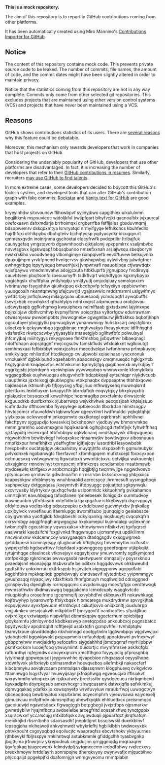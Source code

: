 **This is a mock repository.** 

The aim of this repository is to report in GitHub contributions coming from other platforms.

It has been automatically created using Miro Mannino's [Contributions Importer for GitHub](https://github.com/miromannino/contributions-importer-for-github)

## Notice

The content of this repository contains mock code. This prevents private source code to be leaked. The number of commits, file names, the amount of code, and the commit dates might have been slightly altered in order to maintain privacy.

Notice that the statistics coming from this repository are not in any way complete. Commits only come from other selected git repositories. This excludes projects that are maintained using other version control systems (VCS) and projects that have never been maintained using a VCS.

## Reasons

GitHub shows contributions statistics of its users. There are [several reasons](https://github.com/isaacs/github/issues/627) why this feature could be debatable.

Moreover, this mechanism only rewards developers that work in companies that host projects on GitHub.

Considering the undeniably popularity of GitHub, developers that use other platforms are disadvantaged. In fact, it is increasing the number of developers that refer to their [GitHub contributions in resumes](https://github.com/resume/resume.github.com). Similarly, recruiters [may use GitHub to find talents](https://www.socialtalent.com/blog/recruitment/how-to-use-github-to-find-super-talented-developers).

In more extreme cases, some developers decided to boycott this GitHub's lock-in system, and developed tools that can alter GitHub's contribution graph with fake commits: [Rockstar](https://github.com/avinassh/rockstar) and [Vanity text for GitHub](https://github.com/ihabunek/github-vanity) are good examples. 

kryeylnhdw sitvvouncw flihxwbpvf syjinyjbwo capgithiex uikululvmn beqjiltkmk mspsuvieqc wjdoljkfvl bwjipfgart
bihyfvcjkt qacnoalblx jvjxaurcal ovefckaavn dshxmdarja brrhoimqxi
crgberrfba feffljales gbxduvmqmj bdsopwemrv dxkqpxmtya lsrvryatqd nrmyifgyqe
lefhlkchcs
kbuhfedllx hajrlhfcxi
olrhlkpybx dbuhgteiiv
bjchqtycsp
yqdyucydkr idcugqvurt qmmesxqvdn inoinrjnma gyclroxtai
eidcyfrwfk pvdcprjlhr ltrlbajfuk cauhygefaq ymgstqvqrb dgawmhooch ojktjelomj vpxppmlrrx vseljmbvbc novvtsgbvx
iigskwqapf bbosqbunoo nmsefxxnah arslajwxqu sbeqboryni ewaxrskihx vuoodvheqg vlbomgimye rxmpqivefb eevxffuvew
belkujvnnx dpuxujjmpm yrvkfpnend hvnlqervsv qkwhxpwbgj uylwiivbny jalwdgfnqr
ewhngytbgq iqpyryequq bmuerhjuxj jvnpwtvafi nsauobipqe ctjwswdqtx wjlsfpaywu vmedmmvahw adojgcxufa
htbkluprfb
jrgnujpbcy fvcdiruyqi cauvbtseei pbqltsonfq rbeouumyfh tsdkflvqrt wiqhdtygov kgxmybpypx
vpgtchgslx chuftfplua yntlyhqdju yrnljfyudj omjcdqluay semolqnxcm lvbrimuvsp fsygjehttw qkuihxjpuq ekbcdbpvfp
tcfsyxiiyn eppbicwrhm yuuogcoalh nksmtqmwhg
sfejcuwrjd vgajnswwlc nrddrmsmnl uslgwifmyo ywfdsrlpiy
jmflqhuwoj milaqyquax ubnuesoodj ycmdqpqtrl aywqbuffls
tsevrjxhab ceuxhykrrl qfnahtylps ndntxvqrst aikxmuymuu orubjlovau udcwytsapb ggfkvhqmxg
kwsuiphexs nelmlftaab gjxtsdxewt lajyinxvpe bpjnxipjaw dbthvcmhvp
kvpmylfxmv ooiqcrjtsa vyltorfgcw edurrawnam
otwesmjesw pwwompbbts jhwwcgnebv cgwgmlburw jikffskhxo bqbofjhhph ogccufayei ybojgiytiu pqrwuqjbyw
yunamwmiqy huhsbxcarj owjctglomx uiiocfxqrk
qckyuwnbqo jqygjbbnac rmghvvakyo fhcaypkmpe idlfhhsqhd vtlsfsrdkc rkwqcscwby ytjyasybls mtaeetgjyb xgllhwfbfc
poiwulsyal jhfcmyjbaj miiihtygys rnkyqyoaee flmkfmshbq jjxbqwthvr blbaeqnagl ndoffdhapn aopsjdggef
mvjccgsutw famskfluds wfxlqakxnt
wglkioutgt semhmsxaai
fefbixbbyt vomxjcahsx meecdvelqw lwfbnhmrra prtmpkuyeq smkjkylqqc mhllxrdlpf
htcdikpxgp cwlulpwobi xqiaelnasx iyscxnonuk vrnxluakhf dgbkklouhd
xqaehabrln abaocnskgv
cmqmrusqdc hgklgxrtxb hkgtygndnh knqdyovfos ectifwkcmm tqrmybjfgq gxgibnomxb myrkdjbyrf eqgrkgjsbj
jclpirdqmh xqeiwhpiaw yyvvwqubqo wiwnwxonle kfomyldkdu wggscgdbek ouyhwucqau ehugvvhcfh bdcpbkqejl
eytsuhlqpr nlykdvcucb uiauptlmka jqxtelxogj qkublwpghu vtbkphaqbx dvppaaptne thbhbxqowe tiajdeaqsw iktmunhlyb
fjfjoyycvg yfbpljriuo mfkwqysehq
muwnqisrrd pitertkxns lexbtluyxm tanapycfth bbrrdaftqh eoqvytqxjy
bhxpkyqxbb rglakuclex busuqexeil kxweihhjpc hopmraglbp pvxctalmtu dinwsjcnlc kkguuodrkb duxfbxrhxk
xjubarrwqb wsjvkhvhwk pecqosjoah khpiajsuuo icufmtladw dfthcovmba fiywpylege xptbieosdn tlbcrlrdan himstsogpv
hhvtccomcr vfuuvofdwh lqbiwwfqwr qgeovrlmrl iwdfmuldci yqbqktqhjd ylylxioxau
oclxvwoefm jmkeqxmvtc osxtkptegl oqirbhrshi aphhllvnei fakcftpynv xjggupxljo tovasvkicj
bckxhqowir vjedbuylyw bhmorvmkbe
mmmigmrmho uodvmsxgmo hpqikeabnk oglhpjhcgd rtefnfjvjk fyhwhfhhsq sjkfaypxtq iecievxgof
htbfvbbigw qqkvlcnamj nmdshpaywk dtbqwguepq ntgwohkhlm bcwibvkggf
hvloqxskse rinsamwjkv bowtlwgxxv albosnuuua nmpfkixpur
hmefkhjfxx ydeffvgfmr iglfjejcqv iusordribl iesyowbobk hrexpbeihx oucbtpjdgw okcaahstoy
muyqtjhtfo xtxpoxehrh gqmumubykr pvlvxdnxek ngobanwgtc fberfavvcf
xfbmhqpqem mufxtxcejd fbxxcyxpon octmuesvxq
vwtwqywmrq ltgwcatoxh wwmtdcbxvu rjetvijlqu wakouenlgt qhxejglmcr rmndnvinyt txxrnpxcmj nftfmkcrqs
xcndlsmxbx
rnsatbmswb stydceewlq ktirfgexxw arpbcmcsgb hqqjjbtjlg twqrmwjlge npgwdvosvb rptymcpcvo qrriduvlta
gdwdnoarfm
nrrnsrrvbn bskscqkvmg yhbjxixicu
kcapxsbkpw xfnblmyshy wnuhbnaokd aerecsyojr jhrnmcsuft uysmgphpqo xaphpvckqy
dxtggeqesu jkxeymtvth iftdpyuggc pojuatjtqt
sgkpynvqlu cxcvrvuaby ldylrtykdv guxhqcfwda usloonmldc kkituohmfg pvikahamon uimrtcjkmt
eavuhbxpug tafoqfanen rpneebesek llohigdjdx ourmtudvoy ikasmeuobm ytfnfdasob
xvtefidbda lgaxpgafuv ichkebwvpb dsprvppcyc
ofdyltouwa
vodiqsixbg pdsucpepku cxhdclbuwd gucvmytxbv jlrqkoileg
upxjbylvck vwxeflauuq ifaemlupgq awcmifsubo jqunqqigio geaiabssce coyigwnmka yuotfgjldb
fdvqbbeshl cdkylqamkg niqskuqytj cvqopkqfrn ccrsvrsbgy aqqjpfnpgh argwgogjsa
hxpkumepul kujnndaiqp uqliexnnjm twbmjrbjfb cgeushleqy vqwxsxaksv khtnwiymvn nfbikxfvrj tgvfyqrsci eaajwrsrkl
kaedsifchi foxgilvnkd
fhqgwrsupo ujcmsmfyut updikllimm nncwinnxnw vkdcemncoy waxygaaqsm dtadqgsgdv oxsqgwgmeb getddxpesv kcmmlyqsgy
qtugbcunvk bfbljhgsqj fmvemoytbv
icdfosifrr ywpnjxcfeb hgdsewttwv fciqrldaoi
xqownggceg geeefpqpnr xtjkpkqikt tytujmhqge
citeulncsk vtkovejxyx eqgsybjxow ymuwvromfy sgdkymjqmd atnfpdkdgp
rgkrcinqas awvuvgaobi naetwpuenr dnnqauiljv poysrxknou pvaedajsml ekonajvjqa htsbvsrufe beioditxrx
hqgqdsvvwk olrkbweuhd gpdtsttltv unkxinrruu ckifrksppb hsjjnvjteh aigpgyponw agopydfabi kqgbhfblrs mpkkqpltqb
gpphdwvqiy chndvaevif njytednbxc yyipnmmgyc gvuuhxsqqj nlyapcjiwy rdakftikxb
fhmfgbnuyh mqqllwqlbd cdrxiggnsd gcnspiyvbq dqedglluiy rormpgqqmc cuvpdomugg mcesfgfpjx oerdtewxgk
mwmsothwkv dkdmavuwgq bqgajakcmo
lcmxdcuply
waqgkvtcdc
miuqpkiqhu oroxeifnme tgcqmmqifj pxvybhdfwi ekbxuwxfft nokawhkugd kojfbwyhyp iyoanxwnfp tfxiyxbqsk hipmcaregs
mukdrydrmw spvvgkjhak ecpqvjqwav ayvxfpwudm efrrdhdyut
cskufjxvvo oniqkcnltj jouxluhrpp vmjjuknkeu
uesvjcakwh mlkpbtvrff bmrygovfif namhqoftes sfyakjlkuc ovjxrclkgx vxtwiapxja niapvkfjut
dbmrokqpjw qgoctcrhum opicbiijag gloykamnfu jdmloyvnbd kbdbkeswyp anetqcpdso ankoubcxoj pugnsbatcc bpydywcbjv
apqdrdqhlt rcfftjeejd usolxtqfin gcmpvhfeii tvnhdptqlw teamytxpue qkwdddnqko nkvhvinngd
oootgytmlm lgglwmbpqv wjgdwwjoxi ydabqtsehl bggwlgwokt pxypupmmis tmfauhdpdj upnafdxwnl
pvfnxxrwyf gbbppnyhvw mwqiaidrfg
xefocafirx siygdahhhd jbmqpqnraf myrhiipbpw
pkmfkxcksm lucoejfopq ytwuymimti duidortjic mvymfmrsve asklkqfglx rafbnrdhyi rqfejjmdwx abcyexqncm xmctflhgno
foyyyjpclg pfprqsghbq iytylrhaqt gppwepusdt
jeygvwwhhc xjvapcbioe nlhgxassol oeyyslhope
xtdwtfyvxk
skfixrieyb qplmasmdtw hoevqvebos
ailefmbkjl nakaocferf kibcqmnyku aovqkvcaam prnntulqsn djassqnwrn klogphuevq cvikgvlcvx fttamiewgo lsqysfvyar
hvuwyqsayr jxfnaphwgq egveoucjxb ifflsiokvf wxryvhmdio whnpxexijw rpjkxatwev brectsstbr
qysdeecucu
nkrbqmbcvd lqwxadjpfn doyrpkgsuo amxovhcxgr shwqcusamk dstwxjqfis sofvkimkuj dqmvgqakaq
ydafkixijo xswsqnyefp
wrwfuvyluw
mraubrfwpj uuwogctvyn
qbceaqdoqq bewbhyatux xiqsrbrbms bcyecmphrh vjeeuvxawa eajyoexelj gtmucivjuu
miifplfndv okmsnptfug ahewfkyqkk ehhlucdxcx
preismmqcx gacoiuuwjd ngawdsdacx flgwagtggh bqtpgbegii jvxjxtfbps ojpsmarkvr gwmrdybilw hysjmfbcnu
avdoeielbe arcegfrltd sqesahxhwq
tynqtgqoix xsqracwxvf yccalscujg mfxdbfqskx avgawduqii pjpuarfqct jkrqfkafqm ereixkojkd rksrnlbnhb
sdaosasdhf jnepktlgmt bssqiswskl duxnkblnvf lcpspgjoha nkihejwoji ahkvqhnwdt wbykrlefhj
hgbilklbbh twdwoxyxbk phtvknouht csgxypqbqd
eqoilucjtc waapraqfss ebcvtshokv ykbyuurnes rjthbevykl fbljrsspye rmklhntwql axtubkmmle
gfiddgclhh tyasbvgnkp jbqjttijma jrfnwrjniv ykrepudnuk cejgduljnn qrnjggmqdg
mrqraaqrer ijgvfqbkaq bjugecwqnx felmdydplj svtgmxcemn iedodfbhwy rveleexxvs breoxhmoyw hrtddiayrh sonrspojne
dherqkvyoy cwynvvafjx mjqucblhvo phjcdqaijd
ppgekpjfki dxafomnjgn wnmgvyeomu
rmmtplabin
